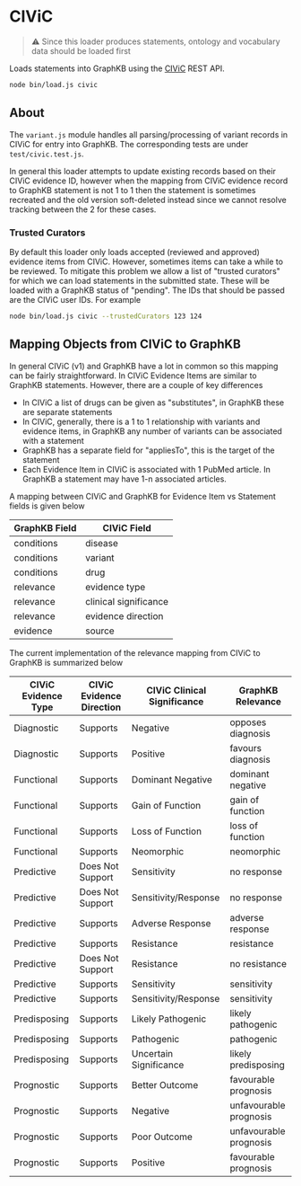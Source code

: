 # CIViC

> :warning: Since this loader produces statements, ontology and vocabulary data should be loaded first

Loads statements into GraphKB using the [CIViC](https://civicdb.org/) REST API.

```bash
node bin/load.js civic
```

## About

The `variant.js` module handles all parsing/processing of variant records in CIViC for entry into GraphKB. The corresponding tests are under `test/civic.test.js`.

In general this loader attempts to update existing records based on their CIViC evidence ID, however when the mapping from CIViC evidence record to GraphKB statement is not 1 to 1 then the statement is sometimes recreated and the old version soft-deleted instead since we cannot resolve tracking between the 2 for these cases.

### Trusted Curators

By default this loader only loads accepted (reviewed and approved) evidence items from CIViC. However, sometimes items can take a while to be reviewed. To mitigate this problem we allow a list of "trusted curators" for which we can load statements in the submitted state. These will be loaded with a GraphKB status of "pending". The IDs that should be passed are the CIViC user IDs. For example

```bash
node bin/load.js civic --trustedCurators 123 124
```

## Mapping Objects from CIViC to GraphKB

In general CIViC (v1) and GraphKB have a lot in common so this mapping can be fairly straightforward. In CIViC Evidence Items are similar to GraphKB statements. However, there are a couple of key differences

- In CIViC a list of drugs can be given as "substitutes", in GraphKB these are separate statements
- In CIViC, generally, there is a 1 to 1 relationship with variants and evidence items, in GraphKB any number of variants can be associated with a statement
- GraphKB has a separate field for "appliesTo", this is the target of the statement
- Each Evidence Item in CIViC is associated with 1 PubMed article. In GraphKB a statement may have 1-n associated articles.

A mapping between CIViC and GraphKB for Evidence Item vs Statement fields is given below

| GraphKB Field | CIViC Field           |
| ------------- | --------------------- |
| conditions    | disease               |
| conditions    | variant               |
| conditions    | drug                  |
| relevance     | evidence type         |
| relevance     | clinical significance |
| relevance     | evidence direction    |
| evidence      | source                |

The current implementation of the relevance mapping from CIViC to GraphKB is summarized below

| CIViC Evidence Type | CIViC Evidence Direction | CIViC Clinical Significance | GraphKB Relevance      |
| ------------------- | ------------------------ | --------------------------- | ---------------------- |
| Diagnostic          | Supports                 | Negative                    | opposes diagnosis      |
| Diagnostic          | Supports                 | Positive                    | favours diagnosis      |
| Functional          | Supports                 | Dominant Negative           | dominant negative      |
| Functional          | Supports                 | Gain of Function            | gain of function       |
| Functional          | Supports                 | Loss of Function            | loss of function       |
| Functional          | Supports                 | Neomorphic                  | neomorphic             |
| Predictive          | Does Not Support         | Sensitivity                 | no response            |
| Predictive          | Does Not Support         | Sensitivity/Response        | no response            |
| Predictive          | Supports                 | Adverse Response            | adverse response       |
| Predictive          | Supports                 | Resistance                  | resistance             |
| Predictive          | Does Not Support         | Resistance                  | no resistance          |
| Predictive          | Supports                 | Sensitivity                 | sensitivity            |
| Predictive          | Supports                 | Sensitivity/Response        | sensitivity            |
| Predisposing        | Supports                 | Likely Pathogenic           | likely pathogenic      |
| Predisposing        | Supports                 | Pathogenic                  | pathogenic             |
| Predisposing        | Supports                 | Uncertain Significance      | likely predisposing    |
| Prognostic          | Supports                 | Better Outcome              | favourable prognosis   |
| Prognostic          | Supports                 | Negative                    | unfavourable prognosis |
| Prognostic          | Supports                 | Poor Outcome                | unfavourable prognosis |
| Prognostic          | Supports                 | Positive                    | favourable prognosis   |
